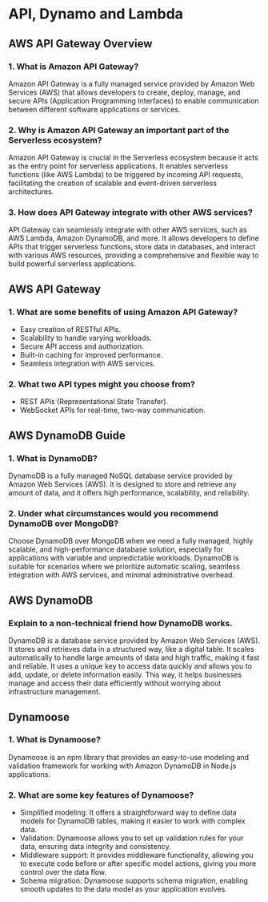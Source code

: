# API, Dynamo and Lambda

## AWS API Gateway Overview

### **1. What is Amazon API Gateway?**

Amazon API Gateway is a fully managed service provided by Amazon Web Services (AWS) that allows developers to create, deploy, manage, and secure APIs (Application Programming Interfaces) to enable communication between different software applications or services.

### **2. Why is Amazon API Gateway an important part of the Serverless ecosystem?**

Amazon API Gateway is crucial in the Serverless ecosystem because it acts as the entry point for serverless applications. It enables serverless functions (like AWS Lambda) to be triggered by incoming API requests, facilitating the creation of scalable and event-driven serverless architectures.

### **3. How does API Gateway integrate with other AWS services?**

API Gateway can seamlessly integrate with other AWS services, such as AWS Lambda, Amazon DynamoDB, and more. It allows developers to define APIs that trigger serverless functions, store data in databases, and interact with various AWS resources, providing a comprehensive and flexible way to build powerful serverless applications.

## AWS API Gateway

### **1. What are some benefits of using Amazon API Gateway?**

- Easy creation of RESTful APIs.
- Scalability to handle varying workloads.
- Secure API access and authorization.
- Built-in caching for improved performance.
- Seamless integration with AWS services.

### **2. What two API types might you choose from?**

- REST APIs (Representational State Transfer).
- WebSocket APIs for real-time, two-way communication.

## AWS DynamoDB Guide

### **1. What is DynamoDB?**

DynamoDB is a fully managed NoSQL database service provided by Amazon Web Services (AWS). It is designed to store and retrieve any amount of data, and it offers high performance, scalability, and reliability.

### **2. Under what circumstances would you recommend DynamoDB over MongoDB?**

Choose DynamoDB over MongoDB when we need a fully managed, highly scalable, and high-performance database solution, especially for applications with variable and unpredictable workloads. DynamoDB is suitable for scenarios where we prioritize automatic scaling, seamless integration with AWS services, and minimal administrative overhead.

## AWS DynamoDB

### Explain to a non-technical friend how DynamoDB works.

DynamoDB is a database service provided by Amazon Web Services (AWS). It stores and retrieves data in a structured way, like a digital table. It scales automatically to handle large amounts of data and high traffic, making it fast and reliable. It uses a unique key to access data quickly and allows you to add, update, or delete information easily. This way, it helps businesses manage and access their data efficiently without worrying about infrastructure management. 

## Dynamoose


### **1. What is Dynamoose?**

Dynamoose is an npm library that provides an easy-to-use modeling and validation framework for working with Amazon DynamoDB in Node.js applications.

### **2. What are some key features of Dynamoose?**

- Simplified modeling: It offers a straightforward way to define data models for DynamoDB tables, making it easier to work with complex data.
- Validation: Dynamoose allows you to set up validation rules for your data, ensuring data integrity and consistency.
- Middleware support: It provides middleware functionality, allowing you to execute code before or after specific model actions, giving you more control over the data flow.
- Schema migration: Dynamoose supports schema migration, enabling smooth updates to the data model as your application evolves.